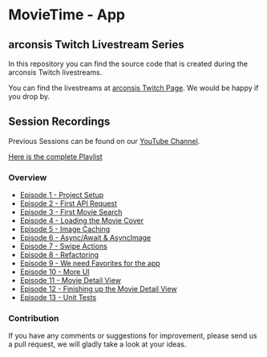 # MovieTime - App
## arconsis Twitch Livestream Series

In this repository you can find the source code that is created during the arconsis Twitch livestreams.

You can find the livestreams at [arconsis Twitch Page](https://www.twitch.tv/arconsis).
We would be happy if you drop by.

## Session Recordings
Previous Sessions can be found on our [YouTube Channel](https://www.youtube.com/channel/UCMHf2FLYdQO7NJxYShZ0I9Q).

[Here is the complete Playlist](https://youtube.com/playlist?list=PLievaKnl8uRRKkE3L8qwhcIlUbXzwPSm3)
### Overview
- [Episode 1 - Project Setup](https://youtu.be/cJeYaya1if8)
- [Episode 2 - First API Request](https://youtu.be/qrRTYEAqiUM)
- [Episode 3 - First Movie Search](https://youtu.be/eY8VqSWhLuY)
- [Episode 4 - Loading the Movie Cover](https://youtu.be/eY8VqSWhLuY)
- [Episode 5 - Image Caching](https://youtu.be/mAyfnZeTFfQ)
- [Episode 6 - Async/Await & AsyncImage](https://youtu.be/Cz0KoNJd4jQ)
- [Episode 7 - Swipe Actions](https://youtu.be/tVKgFGeP-t8)
- [Episode 8 - Refactoring](https://youtu.be/DPg01FnUwP8)
- [Episode 9 - We need Favorites for the app](https://youtu.be/FNBu41riaso)
- [Episode 10 - More UI](https://youtu.be/qUoENYKQTsc)
- [Episode 11 - Movie Detail View](https://youtu.be/AtlaHpQkGUw)
- [Episode 12 - Finishing up the Movie Detail View](https://youtu.be/v11XdoQAAT8)
- [Episode 13 - Unit Tests](https://youtu.be/4uDxXrv2V0o)

### Contribution
If you have any comments or suggestions for improvement, please send us a pull request, we will gladly take a look at your ideas.